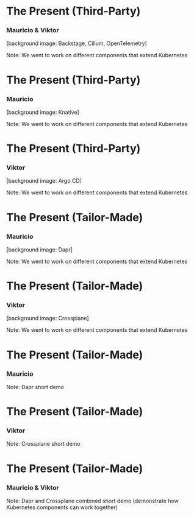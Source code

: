 # The Present (Third-Party)

### Mauricio & Viktor

[background image: Backstage, Cilium, OpenTelemetry]

Note:
We went to work on different components that extend Kubernetes


# The Present (Third-Party)

### Mauricio

[background image: Knative]

Note:
We went to work on different components that extend Kubernetes


# The Present (Third-Party)

### Viktor

[background image: Argo CD]

Note:
We went to work on different components that extend Kubernetes


# The Present (Tailor-Made)

### Mauricio

[background image: Dapr]

Note:
We went to work on different components that extend Kubernetes


# The Present (Tailor-Made)

### Viktor

[background image: Crossplane]

Note:
We went to work on different components that extend Kubernetes


# The Present (Tailor-Made)

### Mauricio

Note:
Dapr short demo


# The Present (Tailor-Made)

### Viktor

Note:
Crossplane short demo


# The Present (Tailor-Made)

### Mauricio & Viktor

Note:
Dapr and Crossplane combined short demo (demonstrate how Kubernetes components can work together)
